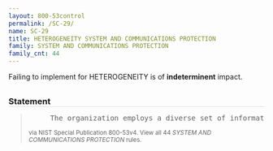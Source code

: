 ```yaml
---
layout: 800-53control
permalink: /SC-29/
name: SC-29
title: HETEROGENEITY SYSTEM AND COMMUNICATIONS PROTECTION
family: SYSTEM AND COMMUNICATIONS PROTECTION
family_cnt: 44
---
```

<p class="text-">Failing to implement for HETEROGENEITY is of <b>indeterminent</b> impact.</p>

<h3 style="border-bottom:1px solid #ddd;margin:30px 0 8px 0;">Statement</h3>
<blockquote>
<pre>     The organization employs a diverse set of information technologies for [Assignment: organization-defined information system components] in the implementation of the information system. 
</pre>
<p><small>via NIST Special Publication 800-53v4. View all 44 <i>SYSTEM AND COMMUNICATIONS PROTECTION</i> rules. <a href="/cce/ssg/group/$Group_id"><span class="glyphicon glyphicon-link"></span></a> </small></p>
</blockquote>


